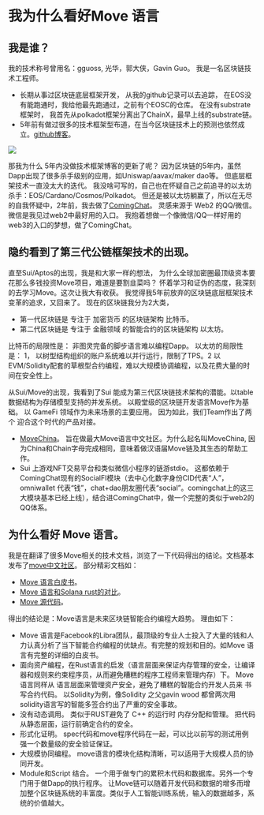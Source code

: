 # 我为什么看好Move 语言

## 我是谁？
我的技术称号曾用名：gguoss, 光华，郭大侠，Gavin Guo。 我是一名区块链技术工程师。
- 长期从事过区块链底层框架开发， 从我的github记录可以去追踪， 在EOS没有能跑通时，我给他最先跑通过，之前有个EOSC的仓库。 在没有substrate框架时， 我首先从polkadot框架分离出了ChainX，最早上线的substrate链。
- 5年前有做过很多的技术框架型布道，在当今区块链技术上的预测也依然成立。[github博客](https://gguoss.github.io/)。

![](https://github.com/coming-chat/Move-white-paper/blob/main/gguoss%20%E9%A2%84%E6%B5%8B.jpeg)

那我为什么 5年内没做技术框架博客的更新了呢？ 因为区块链的5年内，虽然Dapp出现了很多杀手级别的应用，如Uniswap/aavax/maker dao等。 但底层框架技术一直没太大的迭代。
我没啥可写的，自己也在怀疑自己之前追寻的以太坊杀手：EOS/Cardano/Cosmos/Polkadot。 但还是被以太坊躺赢了，所以在无尽的自我怀疑中，2年前，我去做了[ComingChat](https://coming.chat/)。 灵感来源于 Web2 的QQ/微信。 微信是我见过web2中最好用的入口。 我抱着想做一个像微信/QQ一样好用的web3的入口的梦想，做了ComingChat。

## 隐约看到了第三代公链框架技术的出现。
直至Sui/Aptos的出现，我是和大家一样的想法， 为什么全球加密圈最顶级资本要花那么多钱投资Move项目，难道是要割韭菜吗？ 怀着学习和证伪的态度，我深刻的去学习Move。这次让我大有收获。
我觉得我5年前放弃的区块链底层框架技术变革的追求，又回来了。 现在的区块链我分为2大类，
- 第一代区块链是 专注于 加密货币 的区块链架构 比特币。
- 第二代区块链是 专注于 金融领域 的智能合约的区块链架构 以太坊。

比特币的局限性是： 非图灵完备的脚步语言难以编程Dapp。 
以太坊的局限性是： 1， 以树型结构组织的账户系统难以并行运行，限制了TPS。2 以EVM/Solidity配套的草根型合约编程，难以大规模协调编程，以及花费大量的时间在安全性上。

从Sui/Move的出现，我看到了Sui 能成为第三代区块链技术架构的潜能。以table数据结构为存储模型支持的并发系统。 以殿堂级的区块链开发语言Move作为基础。 以 GameFi 领域作为未来场景的主要应用。
因为如此，我们Team作出了两个 迎合这个时代的产品对接。
- [MoveChina](https://move-china.com/)。 旨在做最大Move语言中文社区。为什么起名叫MoveChina, 因为China和Chain字母完成相同，意味着做汉语届Move链及其生态的帮助工作。
- Sui 上游戏NFT交易平台和类似微信小程序的链游stdio。 这都依赖于ComingChat现有的SocialFI模块（去中心化数字身份CID代表“人”，omniwallet 代表“钱”，chat+dao朋友圈代表“social”。comingchat上的这三大模块基本已经上线），结合进ComingChat中，做一个完整的类似于web2的QQ体系。

## 为什么看好 Move 语言。
我是在翻译了很多Move相关的技术文档，浏览了一下代码得出的结论。文档基本发布了[move中文社区](https://move-china.com/)。
部分精彩文档如：
- [Move 语言白皮书](https://move-china.com/topic/67)。
- [Move 语言和Solana rust的对比](https://move-china.com/topic/108)。
- [Move 源代码](https://github.com/move-language/move)。

得出的结论是：Move语言是未来区块链智能合约编程大趋势。
理由如下：
- Move 语言是Facebook的Libra团队，最顶级的专业人士投入了大量的钱和人力认真分析了当下智能合约编程的优缺点。有完整的规划和目的。如Move 语言有完整的详细的白皮书。
- 面向资产编程，在Rust语言的启发（语言层面来保证内存管理的安全，让编译器和规则来约束程序员，从而避免糟糕的程序工程师来管理内存）下。 Move语言同样从 语言层面来管理资产安全，避免了糟糕的智能合约开发人员来 书写合约代码。 以Solidity为例，像Solidity 之父gavin wood 都曾两次用solidity语言写的智能多签合约出了严重的安全事故。
- 没有动态调用。 类似于RUST避免了 C++ 的运行时 内存分配和管理。 把代码从静态层面，运行前确定合约的安全。
- 形式化证明。 spec代码和move程序代码在一起，可以比以前写的测试用例 强一个数量级的安全验证保证。
- 大规模协同编程。 move语言的模块化结构清晰，可以适用于大规模人员的协同开发。
- Module和Script 结合。 一个用于做专门的累积木代码和数据库。另外一个专门用于做Dapp的执行程序。 让Move链可以随着开发代码和数据的增多而增加整个区块链系统的丰富度。类似于人工智能训练系统，输入的数据越多，系统的价值越大。



